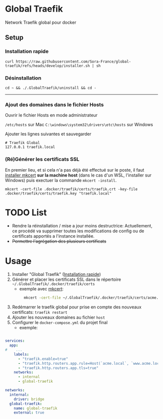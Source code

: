 # Global Traefik
Network Traefik global pour docker

## Setup

### Installation rapide
```shell
curl https://raw.githubusercontent.com/Sora-France/global-traefik/refs/heads/develop/installer.sh | sh
```

### Désinstallation
```shell
cd ~ && ./.GlobalTraefik/uninstall && cd -
```
---

### Ajout des domaines dans le fichier Hosts

Ouvrir le fichier Hosts en mode administrateur

`/etc/hosts` sur Mac
`C:\windows\system32\drivers\etc\hosts` sur Windows

Ajouter les lignes suivantes et sauvegarder

```
# Traefik Global
127.0.0.1 traefik.local
```

### (Ré)Générer les certificats SSL

En premier lieu, et si cela n'a pas déjà été effectué sur le poste, il faut [installer mkcert](https://github.com/FiloSottile/mkcert) **sur la machine host** (dans le cas d'un WSL, l'installer sur Windows) puis exectuer la commande `mkcert -install`.

```shell
mkcert -cert-file .docker/traefik/certs/traefik.crt -key-file .docker/traefik/certs/traefik.key "traefik.local"
```

# TODO List

- Rendre la réinstallation / mise a jour moins destructrice: Actuellement, ce procédé va supprimer toutes les modifications de config ou de certificats apportés a l'instance installée.
- ~~Permettre l'agrégation des plusieurs certificats~~

# Usage

1. Installer "Global Traefik" ([Installation rapide](https://github.com/Sora-France/global-traefik#installation-rapide))
2. Générer et placer les certificats SSL dans le répertoire `~/.GlobalTraefik/.docker/traefik/certs`
    - exemple avec [mkcert](https://github.com/FiloSottile/mkcert): 
        ```bash
          mkcert -cert-file ~/.GlobalTraefik/.docker/traefik/certs/acme.crt -key-file ~/.GlobalTraefik/.docker/traefik/certs/acme.key "acme.local" "*.acme.local"
        ```
3. Redémarrer le traefik global pour prise en compte des nouveaux certificats: `traefik restart`
4. Ajouter les nouveaux domaines au fichier `host`
5. Configurer le `docker-compose.yml` du projet final
    - exemple:

```yaml

services:
  app:
#    ...
    labels:
      - "traefik.enable=true"
      - "traefik.http.routers.app.rule=Host(`acme.local`, `www.acme.local`)"
      - "traefik.http.routers.app.tls=true"
    networks:
      - internal
      - global-traefik

networks:
  internal:
    driver: bridge
  global-traefik:
    name: global-traefik
    external: true

```
